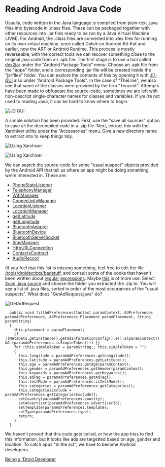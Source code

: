 
# Reading Android Java Code

Usually, code written in the Java language is compiled from plain-text .java files into bytecode in .class files. These can be packaged together
with other resources into .jar files ready to be run by a Java Virtual Machine (JVM). For Android, the .class files are converted into .dex files
for running on its own virtual machine, once called Dalvik on Android Kit-Kat and earlier, now the ART or Android Runtime. This process is mostly
reverseable, with the correct tools we can recover something close to the original java code from an .apk file. The first stage is to use a tool
called [dex2jar](https://github.com/pxb1988/dex2jar) under the "Android Package Tools" menu. Choose an .apk file from the "apps" folder, and a corresponding .jar file will be
created inside the "jarfiles" folder. You can explore the contents of this by opening it with [JD-GUI](http://jd.benow.ca/) also under "Android Package Tools".
In the case of "TheLine", we also see that some of the classes were provided by the firm "Tencent". Attempts have been made to obfuscate the source-code,
sometimes we are left with non-descript single-character names for classes and variables. If you're not used to reading Java, it can be hard to know
where to begin.

![JD GUI](/img/jd_gui.png)

A simple solution has been provided. First, use the "save all sources" option to save all the decompiled code in a .zip file. Next, extract this
with the Xarchiver utility under the "Accessories" menu. Give a new directory name to extract into to keep things tidy.

![Using Xarchiver](/img/xarchive_2.png)

![Using Xarchiver](/img/xarchive_1.png)

We can search the source-code for some "usual suspect" objects provided by the Android API that tell us where an app might be doing something we're interested in. These are:

* [PhoneStateListener](https://developer.android.com/reference/android/telephony/PhoneStateListener.html)
* [TelephonyManager](https://developer.android.com/reference/android/telephony/TelephonyManager.html)
* [WifiManager](https://developer.android.com/reference/android/net/wifi/WifiManager.html)
* [ConnectivityManager](https://developer.android.com/reference/android/net/ConnectivityManager.html)
* [LocationListener](https://developer.android.com/reference/android/location/LocationListener.html)
* [LocationManager](https://developer.android.com/reference/android/location/LocationManager.html)
* [getLatitude](https://developer.android.com/reference/android/location/Location.html)
* [getLongitude](https://developer.android.com/reference/android/location/Location.html)
* [BluetoothAdapter](https://developer.android.com/reference/android/bluetooth/BluetoothAdapter.html)
* [BluetoothDevice](https://developer.android.com/reference/android/bluetooth/BluetoothDevice.html)
* [BluetoothServerSocket](https://developer.android.com/reference/android/bluetooth/BluetoothServerSocket.html)
* [SmsManager](https://developer.android.com/reference/android/telephony/SmsManager.html)
* [HttpURLConnection](https://developer.android.com/reference/java/net/HttpURLConnection.html)
* [ContactsContract](https://developer.android.com/reference/android/provider/ContactsContract.html)
* [AudioRecord](https://developer.android.com/reference/android/media/AudioRecord.html)

(If you feel that this list is missing something, feel free to edit the file [/tools/droidscripts/badstuff](https://github.com/kingsBSD/DroidDestructionKit/blob/master/droidscripts/badstuff), and consult some of the books
that haven't been written about [regular](https://twitter.com/thepracticaldev/status/774309983467016193?lang=en) [expressions](https://twitter.com/thepracticaldev/status/755879385622843396).
Maybe [this](http://www.regexpal.com/) is of more use.
Select [Scan .java source](https://github.com/kingsBSD/DroidDestructionKit/blob/master/droidscripts/scan_source.sh)
and choose the folder you extracted the .zip to. You will see a list of .java files, sorted in order of the most occurances of the "usual suspects".
What does "GetAdRequest.java" do?

![GetAdRequest](/img/scan_source.png)

```
  public void fillAdPreferences(Context paramContext, AdPreferences paramAdPreferences, AdPreferences.Placement paramPlacement, String paramString)
  {
    this.placement = paramPlacement;
    if ((MetaData.getInstance().getAdInformationConfig().e().a(paramContext)) && (paramAdPreferences.isSimpleToken())) {}
    for (this.simpleToken = paramString;; this.simpleToken = "")
    {
      this.longitude = paramAdPreferences.getLongitude();
      this.latitude = paramAdPreferences.getLatitude();
      this.age = paramAdPreferences.getAge(paramContext);
      this.gender = paramAdPreferences.getGender(paramContext);
      this.keywords = paramAdPreferences.getKeywords();
      this.adTag = paramAdPreferences.getAdTag();
      this.testMode = paramAdPreferences.isTestMode();
      this.categories = paramAdPreferences.getCategories();
      this.categoriesExclude = paramAdPreferences.getCategoriesExclude();
      setCountry(paramAdPreferences.country);
      setAdvertiser(paramAdPreferences.advertiserId);
      setTemplate(paramAdPreferences.template);
      setType(paramAdPreferences.type);
      return;
    }
  }
```

We haven't proved that this code gets called, or how the app tries to find this information, but it looks like ads are targetted based on age, gender
and location. To catch apps "in the act", we have to become Android developers.

[Being a 'Droid Developer](droid_dev.md)